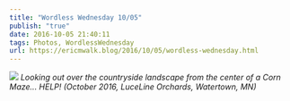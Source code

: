 ```yaml
---
title: "Wordless Wednesday 10/05"
publish: "true"
date: 2016-10-05 21:40:11
tags: Photos, WordlessWednesday
url: https://ericmwalk.blog/2016/10/05/wordless-wednesday.html
---
```


![](https://ericmwalk.blog/uploads/2022/371170f135.jpg)
*Looking out over the countryside landscape from the center of a Corn Maze... HELP! (October 2016, LuceLine Orchards, Watertown, MN)*